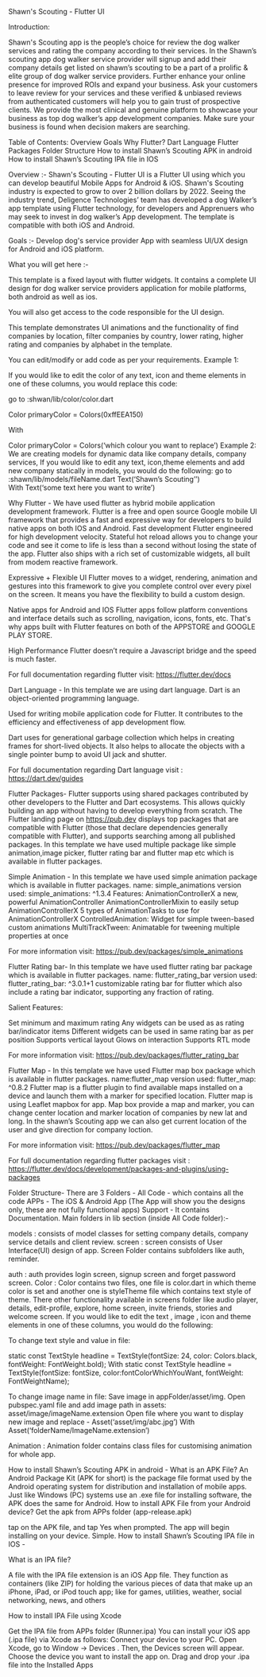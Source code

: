 Shawn's Scouting - Flutter UI

Introduction:

Shawn's Scouting app is the people’s choice for review the dog walker services and rating the company according to their services. In the Shawn’s scouting app dog walker service provider will signup and add their company details  get listed on shawn’s scouting  to be a part of a prolific & elite group of dog walker service providers. Further enhance your online presence for improved ROIs and expand your business. Ask your customers to leave review for your services and these verified & unbiased reviews from authenticated customers will help you to gain trust of prospective clients.
We provide the most clinical and genuine platform to showcase your business as top dog walker’s app development companies. Make sure your business is found when decision makers are searching.


Table of Contents:
Overview
Goals
Why Flutter?
Dart Language
Flutter Packages
Folder Structure
How to install Shawn’s Scouting APK in android
How to install Shawn’s Scouting  IPA file in IOS

Overview :-
Shawn's Scouting - Flutter UI is a Flutter UI using which you can develop beautiful Mobile Apps for Android & iOS.
Shawn's Scouting industry is expected to grow to over 2 billion dollars by 2022. Seeing the industry trend, Deligence Technologies’ team has developed a dog Walker’s app template using Flutter technology, for developers and Apprenuers who may seek to invest in dog walker’s App development. The template is compatible with both iOS and Android.

Goals :-
Develop dog's service provider App with seamless UI/UX design for Android and iOS platform. 	

 What you will get here :-
 	
 This template is a fixed layout with flutter widgets. It contains a complete UI design for dog walker service providers application for mobile platforms, both android as well as ios.
 	
You will also get access to the code responsible for the UI design.
 	
This template demonstrates UI animations and the	functionality of find companies by  location, filter companies by country, lower rating, higher rating and companies by alphabet in the template.
 	
You can edit/modify or add code as per your requirements.
Example 1:

If you would like to edit the color of any text, icon and theme elements in one of these columns, you would replace this code:
 	
 go to :shwan/lib/color/color.dart

Color primaryColor = Colors(0xffEEA150)
	 
   With

Color primaryColor = Colors(‘which colour you want to replace’)
Example 2:
We are creating models for dynamic data like company details, company services,  If you would like to edit any text, icon,theme elements and add new company statically in models, you would do the following:
 go to :shawn/lib/models/fileName.dart
Text(‘Shawn’s Scouting’’)	 
   With
Text(‘some text here you want to write’)



 Why Flutter -
We have used flutter as hybrid mobile application development framework.
Flutter is a free and open source Google mobile UI framework that provides a fast and expressive way for developers to build native apps on both IOS and Android.
 Fast development
Flutter engineered for high development velocity. Stateful hot reload allows you to change your code and see it come to life is less than a second without losing the state of the app. Flutter also ships with a rich set of customizable widgets, all built from modem reactive framework.

Expressive + Flexible UI
Flutter moves to a widget, rendering, animation and gestures into this framework to give you complete control over every pixel on the screen. It means you have the flexibility to build a custom design.

 Native apps for Android and IOS
Flutter apps follow platform conventions and interface details such as scrolling, navigation, icons, fonts, etc. That's why apps built with Flutter features on both of the APPSTORE and GOOGLE PLAY STORE.

High Performance
Flutter doesn’t require a Javascript bridge and the speed is much faster.

 For full documentation regarding flutter visit: https://flutter.dev/docs




Dart Language -
 In this template we are using dart language. Dart is an object-oriented programming language.
 	
Used for writing mobile application code for Flutter. It contributes to the efficiency and effectiveness of app development flow.

Dart uses for generational garbage collection which helps in creating frames for short-lived objects. It also helps to allocate the objects with a single pointer bump to avoid UI jack and shutter.


For full documentation regarding Dart language visit : https://dart.dev/guides


 Flutter Packages-
Flutter supports using shared packages contributed by other developers to the Flutter and Dart ecosystems. This allows quickly building an app without having to develop everything from scratch.
The Flutter landing page on https://pub.dev displays top packages that are compatible with Flutter (those that declare dependencies generally compatible with Flutter), and supports searching among all published packages.
In this template we have used multiple  package like simple animation,image picker, flutter rating bar and  flutter map etc  which is available in flutter packages.





Simple Animation -
In this template we have used simple animation package which is available in flutter packages.
name: simple_animations
version used: simple_animations: ^1.3.4
Features:
AnimationControllerX a new, powerful AnimationController
AnimationControllerMixin to easily setup AnimationControllerX
5 types of AnimationTasks to use for AnimationControllerX
ControlledAnimation: Widget for simple tween-based custom animations
MultiTrackTween: Animatable for tweening multiple properties at once

For more information visit: https://pub.dev/packages/simple_animations


Flutter Rating bar-
In this template we have used flutter rating bar package which is available in flutter packages.
name: flutter_rating_bar
version used: flutter_rating_bar: ^3.0.1+1
customizable rating bar for flutter which also include a rating bar indicator, supporting any fraction of rating.

Salient Features: 

Set minimum and maximum rating
Any widgets can be used as as rating bar/indicator items
Different widgets can be used in same rating bar as per position
Supports vertical layout
Glows on interaction
Supports RTL mode

For more information visit: https://pub.dev/packages/flutter_rating_bar

Flutter Map -
In this template we have used Flutter map box package which is available in flutter packages.
name:flutter_map
version used: flutter_map: ^0.8.2
Flutter map  is a flutter plugin to find available maps installed on a device and launch them with a marker for specified location. Flutter map is using Leaflet mapbox  for  app.
Map box provide a map and  marker, you can change center location and marker location of companies by new lat and long. In the shawn’s Scouting app  we can also  get current location of the user and give direction for company loction. 

For more information visit: https://pub.dev/packages/flutter_map

For full documentation regarding flutter packages visit : https://flutter.dev/docs/development/packages-and-plugins/using-packages	


Folder Structure-
There are 3 Folders -
All Code - which contains all the code
APPs - The iOS & Android App (The App will show you the designs only, these are not fully functional apps)
Support - It contains Documentation.
Main folders in lib section (inside All Code folder):-

models  :  consists of model classes for setting company details, company service details  and client review.
screen  :  screen consists of User Interface(UI) design of app. Screen Folder contains subfolders like auth, reminder. 	


auth :  auth provides login screen, signup screen and forget password screen.
Color : Color contains two files, one file is color.dart in which theme color is set and another one is styleTheme file which contains text style of theme.
 There other functionality available in screens folder like audio player, details, edit-profile, explore, home screen, invite friends, stories and welcome screen. If you would like to edit the text , image , icon and theme elements in one of these columns, you would do the following:
 	
To change text style and value in file:
	 
static const TextStyle headline = TextStyle(fontSize: 24, color: Colors.black, fontWeight: FontWeight.bold);
With
static const TextStyle headline = TextStyle(fontSize: fontSize, color:fontColorWhichYouWant, fontWeight: FontWeightName);

To change image name in file:
Save image in appFolder/asset/img.
Open pubspec.yaml file and add image path in assets:
asset/image/imageName.extension
Open file where you want to display new image and replace -
Asset(‘asset/img/abc.jpg’)
	With
Asset(‘folderName/ImageName.extension’)			
	
Animation :   Animation folder contains class files for customising animation for whole app. 
	 	
		



 How to install Shawn’s Scouting APK in android -
What is an APK File?
An Android Package Kit (APK for short) is the package file format used by the Android operating system for distribution and installation of mobile apps. Just like Windows (PC) systems use an .exe file for installing software, the APK does the same for Android.
How to install APK File from your Android device?
Get the apk from APPs folder (app-release.apk)

tap on the APK file, and tap Yes when prompted.
The app will begin installing on your device. Simple.
 How to install Shawn’s Scouting IPA file in IOS -

What is an IPA file?

A file with the IPA file extension is an iOS App file. They function as containers (like ZIP) for holding the various pieces of data that make up an iPhone, iPad, or iPod touch app; like for games, utilities, weather, social networking, news, and others

How to install IPA File using Xcode

Get the IPA file from APPs folder (Runner.ipa)
You can install your iOS app (.ipa file) via Xcode as follows:
Connect your device to your PC.
Open Xcode, go to Window → Devices .
Then, the Devices screen will appear. Choose the device you want to install the app on.
Drag and drop your .ipa file into the Installed Apps
